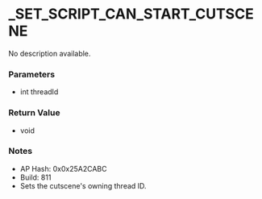 # _SET_SCRIPT_CAN_START_CUTSCENE

No description available.

### Parameters
* int threadId

### Return Value
* void

### Notes
* AP Hash: 0x0x25A2CABC
* Build: 811
* Sets the cutscene's owning thread ID.

